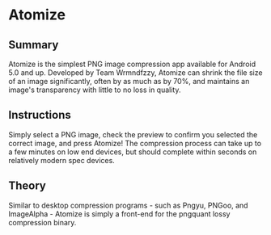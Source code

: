 Atomize
=======
Summary
-------
Atomize is the simplest PNG image compression app available for Android 5.0 and up. Developed by Team Wrmndfzzy, Atomize can shrink the file size of an image significantly, often by as much as by 70%, and maintains an image's transparency with little to no loss in quality.

Instructions
------------
Simply select a PNG image, check the preview to confirm you selected the correct image, and press Atomize! The compression process can take up to a few minutes on low end devices, but should complete within seconds on relatively modern spec devices.

Theory
------
Similar to desktop compression programs - such as Pngyu, PNGoo, and ImageAlpha - Atomize is simply a front-end for the pngquant lossy compression binary.
